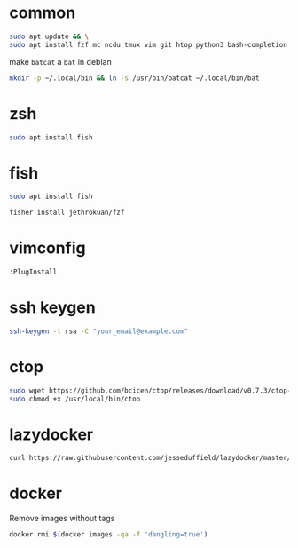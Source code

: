 # common
```bash
sudo apt update && \
sudo apt install fzf mc ncdu tmux vim git htop python3 bash-completion rsync bat -y
```

make `batcat` a `bat` in debian  
```bash
mkdir -p ~/.local/bin && ln -s /usr/bin/batcat ~/.local/bin/bat
```

# zsh
```bash
sudo apt install fish 
```

# fish
```bash
sudo apt install fish 

fisher install jethrokuan/fzf
```

# vimconfig

```bash
:PlugInstall
```

# ssh keygen
```bash
ssh-keygen -t rsa -C "your_email@example.com"
```

# ctop
```bash
sudo wget https://github.com/bcicen/ctop/releases/download/v0.7.3/ctop-0.7.3-linux-amd64 -O /usr/local/bin/ctop 
sudo chmod +x /usr/local/bin/ctop
```

# lazydocker
```bash
curl https://raw.githubusercontent.com/jesseduffield/lazydocker/master/scripts/install_update_linux.sh | bash
```

# docker
Remove images without tags
```bash
docker rmi $(docker images -qa -f 'dangling=true')
```
